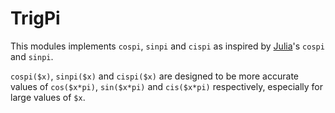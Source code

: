 TrigPi
======

This modules implements `cospi`, `sinpi` and `cispi` as inspired by
[Julia](http://julialang.org)'s `cospi` and `sinpi`.

`cospi($x)`, `sinpi($x)` and `cispi($x)`
are designed to be more accurate values of
`cos($x*pi)`, `sin($x*pi)` and `cis($x*pi)` respectively,
especially for large values of `$x`.
